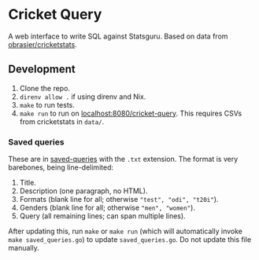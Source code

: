 # Cricket Query

A web interface to write SQL against Statsguru. Based on data from
[obrasier/cricketstats](https://github.com/obrasier/cricketstats).

## Development

1. Clone the repo.
2. `direnv allow .` if using direnv and Nix.
3. `make` to run tests.
4. `make run` to run on
   [localhost:8080/cricket-query](http://localhost:8080/cricket-query).
   This requires CSVs from cricketstats in `data/`.

### Saved queries

These are in [saved-queries](saved-queries) with the `.txt` extension.
The format is very barebones, being line-delimited:

1. Title.
2. Description (one paragraph, no HTML).
3. Formats (blank line for all; otherwise `"test", "odi", "t20i"`).
4. Genders (blank line for all; otherwise `"men", "women"`).
5. Query (all remaining lines; can span multiple lines).

After updating this, run `make` or `make run` (which will automatically
invoke `make saved_queries.go`) to update `saved_queries.go`. Do not
update this file manually.
